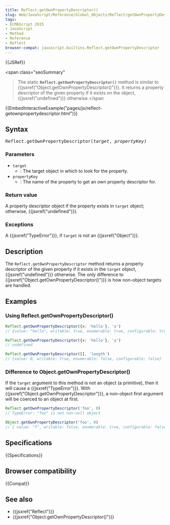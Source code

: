 ```yaml
---
title: Reflect.getOwnPropertyDescriptor()
slug: Web/JavaScript/Reference/Global_Objects/Reflect/getOwnPropertyDescriptor
tags:
- ECMAScript 2015
- JavaScript
- Method
- Reference
- Reflect
browser-compat: javascript.builtins.Reflect.getOwnPropertyDescriptor
---
```

{{JSRef}}

<span class="seoSummary"

> The static <strong><code>Reflect.getOwnPropertyDescriptor()</code></strong>
> method is similar to
> {{jsxref("Object.getOwnPropertyDescriptor()")}}. It returns a
> property descriptor of the given property if it exists on the object,
> {{jsxref("undefined")}} otherwise.</span

{{EmbedInteractiveExample("pages/js/reflect-getownpropertydescriptor.html")}}

## Syntax

<pre class="brush: js">
Reflect.getOwnPropertyDescriptor(<var>target</var>, <var>propertyKey</var>)
</pre>

### Parameters

- `target`
  - : The target object in which to look for the property.
- `propertyKey`
  - : The name of the property to get an own property descriptor for.

### Return value

A property descriptor object if the property exists in `target` object;
otherwise, {{jsxref("undefined")}}.

### Exceptions

A {{jsxref("TypeError")}}, if `target` is not an
{{jsxref("Object")}}.

## Description

The `Reflect.getOwnPropertyDescriptor` method returns a property descriptor of
the given property if it exists in the `target` object,
{{jsxref("undefined")}} otherwise. The only difference to
{{jsxref("Object.getOwnPropertyDescriptor()")}} is how
non-object targets are handled.

## Examples

### Using Reflect.getOwnPropertyDescriptor()

```js
Reflect.getOwnPropertyDescriptor({x: 'hello'}, 'x')
// {value: "hello", writable: true, enumerable: true, configurable: true}

Reflect.getOwnPropertyDescriptor({x: 'hello'}, 'y')
// undefined

Reflect.getOwnPropertyDescriptor([], 'length')
// {value: 0, writable: true, enumerable: false, configurable: false}
```

### Difference to Object.getOwnPropertyDescriptor()

If the `target` argument to this method is not an object (a primitive), then it
will cause a {{jsxref("TypeError")}}. With
{{jsxref("Object.getOwnPropertyDescriptor")}}, a non-object first
argument will be coerced to an object at first.

```js
Reflect.getOwnPropertyDescriptor('foo', 0)
// TypeError: "foo" is not non-null object

Object.getOwnPropertyDescriptor('foo', 0)
// { value: "f", writable: false, enumerable: true, configurable: false }
```

## Specifications

{{Specifications}}

## Browser compatibility

{{Compat}}

## See also

- {{jsxref("Reflect")}}
- {{jsxref("Object.getOwnPropertyDescriptor()")}}
